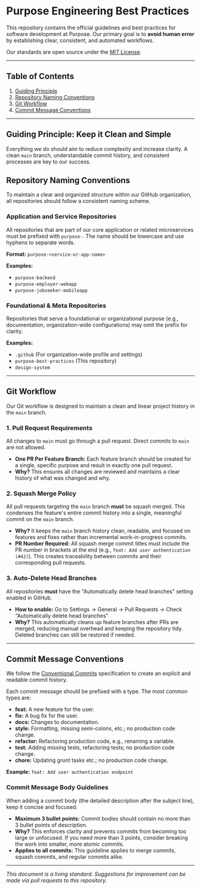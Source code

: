 # Purpose Engineering Best Practices

This repository contains the official guidelines and best practices for software development at Purpose. Our primary goal is to **avoid human error** by establishing clear, consistent, and automated workflows.

Our standards are open source under the [MIT License](LICENSE).

---

## Table of Contents
1. [Guiding Principle](#guiding-principle-keep-it-clean-and-simple)
2. [Repository Naming Conventions](#repository-naming-conventions)
3. [Git Workflow](#git-workflow)
4. [Commit Message Conventions](#commit-message-conventions)

---

## Guiding Principle: Keep it Clean and Simple

Everything we do should aim to reduce complexity and increase clarity. A clean `main` branch, understandable commit history, and consistent processes are key to our success.

## Repository Naming Conventions

To maintain a clear and organized structure within our GitHub organization, all repositories should follow a consistent naming scheme.

### Application and Service Repositories

All repositories that are part of our core application or related microservices must be prefixed with `purpose-`. The name should be lowercase and use hyphens to separate words.

**Format:** `purpose-<service-or-app-name>`

**Examples:**
* `purpose-backend`
* `purpose-employer-webapp`
* `purpose-jobseeker-mobileapp`

### Foundational & Meta Repositories

Repositories that serve a foundational or organizational purpose (e.g., documentation, organization-wide configurations) may omit the prefix for clarity.

**Examples:**
* `.github` (For organization-wide profile and settings)
* `purpose-best-practices` (This repository)
* `design-system`

---

## Git Workflow

Our Git workflow is designed to maintain a clean and linear project history in the `main` branch.

### 1. Pull Request Requirements

All changes to `main` must go through a pull request. Direct commits to `main` are not allowed.

*   **One PR Per Feature Branch:** Each feature branch should be created for a single, specific purpose and result in exactly one pull request.
*   **Why?** This ensures all changes are reviewed and maintains a clear history of what was changed and why.

### 2. Squash Merge Policy

All pull requests targeting the `main` branch **must** be squash merged. This condenses the feature's entire commit history into a single, meaningful commit on the `main` branch.

*   **Why?** It keeps the `main` branch history clean, readable, and focused on features and fixes rather than incremental work-in-progress commits.
*   **PR Number Required:** All squash merge commit titles must include the PR number in brackets at the end (e.g., `feat: Add user authentication (#42)`). This creates traceability between commits and their corresponding pull requests.

### 3. Auto-Delete Head Branches

All repositories **must** have the "Automatically delete head branches" setting enabled in GitHub.

*   **How to enable:** Go to Settings → General → Pull Requests → Check "Automatically delete head branches"
*   **Why?** This automatically cleans up feature branches after PRs are merged, reducing manual overhead and keeping the repository tidy. Deleted branches can still be restored if needed.

---

## Commit Message Conventions

We follow the [Conventional Commits](https://www.conventionalcommits.org/en/v1.0.0/) specification to create an explicit and readable commit history.

Each commit message should be prefixed with a type. The most common types are:

*   **feat:** A new feature for the user.
*   **fix:** A bug fix for the user.
*   **docs:** Changes to documentation.
*   **style:** Formatting, missing semi-colons, etc.; no production code change.
*   **refactor:** Refactoring production code, e.g., renaming a variable.
*   **test:** Adding missing tests, refactoring tests; no production code change.
*   **chore:** Updating grunt tasks etc.; no production code change.

**Example:** `feat: Add user authentication endpoint`

### Commit Message Body Guidelines

When adding a commit body (the detailed description after the subject line), keep it concise and focused:

*   **Maximum 3 bullet points:** Commit bodies should contain no more than 3 bullet points of description.
*   **Why?** This enforces clarity and prevents commits from becoming too large or unfocused. If you need more than 3 points, consider breaking the work into smaller, more atomic commits.
*   **Applies to all commits:** This guideline applies to merge commits, squash commits, and regular commits alike.

---

*This document is a living standard. Suggestions for improvement can be made via pull requests to this repository.*